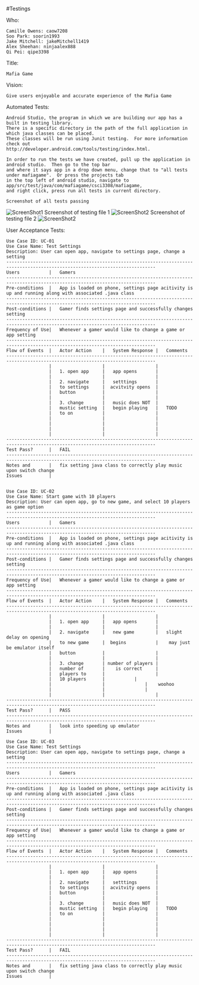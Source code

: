 #Testings

Who:

	Camille Owens: caow7208
	Soo Park: soorin1993
	Jake Mitchell: jakeMitchell1419
	Alex Sheehan: ninjaalex888
	Qi Pei: qipe3398

Title: 
	
	Mafia Game

Vision: 
	
	Give users enjoyable and accurate experience of the Mafia Game

Automated Tests: 

	Android Studio, the program in which we are building our app has a built in testing library.  
	There is a specific directory in the path of the full application in which java classes can be placed.  
	These classes will be run using Junit testing.  For more information check out
	http://developer.android.com/tools/testing/index.html.
	
	In order to run the tests we have created, pull up the application in android studio.  Then go to the top bar 
	and where it says app in a drop down menu, change that to "all tests under mafiagame".  Or press the projects tab 
	in the top left of android studio, navigate to app/src/test/java/com/mafiagame/csci3308/mafiagame, 
	and right click, press run all tests in current directory.
	
	Screenshot of all tests passing
![ScreenShot1](https://github.com/soorin1993/mafiagame/blob/master/AutomatedTestsScreens/mafiaAutoTest1Pass.png)
	Screenshot of testing file 1
![ScreenShot2](https://github.com/soorin1993/mafiagame/blob/master/AutomatedTestsScreens/mafiaAutoTestCode1.png)
	Screenshot of testing file 2
![ScreenShot2](https://github.com/soorin1993/mafiagame/blob/master/AutomatedTestsScreens/mafiaAutoTestCode1.png)




User Acceptance Tests: 

	Use Case ID: UC-01
	Use Case Name: Test Settings
	Description: User can open app, navigate to settings page, change a setting
	------------------------------------------------------------------------------------------------------------------------------
	Users			|	Gamers  
	------------------------------------------------------------------------------------------------------------------------------
	Pre-conditions	|	App is loaded on phone, settings page acitivity is up and running along with associated .java class
	------------------------------------------------------------------------------------------------------------------------------
	Post-conditions	|	Gamer finds settings page and successfully changes setting
	------------------------------------------------------------------------------------------------------------------------------
	Frequency of Use|	Whenever a gamer would like to change a game or app setting
	------------------------------------------------------------------------------------------------------------------------------
	Flow of Events	|	Actor Action	|	System Response	|	Comments
	------------------------------------------------------------------------------------------------------------------------------
	                |                   |                   |
	                |   1. open app     |   app opens       |
	                |                   |                   |	                
	                |   2. navigate     |   setttings       |	
	                |   to settings     |  acvitvity opens  |	                
	                |   button          |                   |	                
	                |                   |                   |	                
	                |   3. change       |   music does NOT  |                      
	                |   mustic setting  |   begin playing   |   TODO	                
	                |   to on           |                   |	                
	                |                   |                   |	                
	                |                   |                   |	                
	                |                   |                   |	                
	                |                   |                   |	                
	------------------------------------------------------------------------------------------------------------------------------
	Test Pass?		| 	FAIL
	------------------------------------------------------------------------------------------------------------------------------
	Notes and 		|	fix setting java class to correctly play music upon switch change
	Issues			|


	Use Case ID: UC-02
	Use Case Name: Start game with 10 players
	Description: User can open app, go to new game, and select 10 players as game option
	------------------------------------------------------------------------------------------------------------------------------
	Users			|	Gamers  
	------------------------------------------------------------------------------------------------------------------------------
	Pre-conditions	|	App is loaded on phone, settings page acitivity is up and running along with associated .java class
	------------------------------------------------------------------------------------------------------------------------------
	Post-conditions	|	Gamer finds settings page and successfully changes setting
	------------------------------------------------------------------------------------------------------------------------------
	Frequency of Use|	Whenever a gamer would like to change a game or app setting
	------------------------------------------------------------------------------------------------------------------------------
	Flow of Events	|	Actor Action	|	System Response	|	Comments
	------------------------------------------------------------------------------------------------------------------------------
	                |                   |                   |
	                |   1. open app     |   app opens       |
	                |                   |                   |	                
	                |   2. navigate     |   new game        |	slight delay on opening
	                |   to new game     |  begins	        |	 may just be emulator itself               
	                |   button          |                   |	                
	                |                   |                   |	                
	                |   3. change       | number of players |                      
	               	|   number of       |    is correct     |   	                
	                |   players to      |                   |	                
	                |   10 players      | 			|	                
	                |                   |		        |	 woohoo               
	                |                   |        		|	                
	                |                   |                   |	                
	------------------------------------------------------------------------------------------------------------------------------
	Test Pass?		| 	PASS
	------------------------------------------------------------------------------------------------------------------------------
	Notes and 		|	look into speeding up emulator
	Issues			|

	Use Case ID: UC-03
	Use Case Name: Test Settings
	Description: User can open app, navigate to settings page, change a setting
	------------------------------------------------------------------------------------------------------------------------------
	Users			|	Gamers  
	------------------------------------------------------------------------------------------------------------------------------
	Pre-conditions	|	App is loaded on phone, settings page acitivity is up and running along with associated .java class
	------------------------------------------------------------------------------------------------------------------------------
	Post-conditions	|	Gamer finds settings page and successfully changes setting
	------------------------------------------------------------------------------------------------------------------------------
	Frequency of Use|	Whenever a gamer would like to change a game or app setting
	------------------------------------------------------------------------------------------------------------------------------
	Flow of Events	|	Actor Action	|	System Response	|	Comments
	------------------------------------------------------------------------------------------------------------------------------
	                |                   |                   |
	                |   1. open app     |   app opens       |
	                |                   |                   |	                
	                |   2. navigate     |   setttings       |	
	                |   to settings     |  acvitvity opens  |	                
	                |   button          |                   |	                
	                |                   |                   |	                
	                |   3. change       |   music does NOT  |                      
	                |   mustic setting  |   begin playing   |   TODO	                
	                |   to on           |                   |	                
	                |                   |                   |	                
	                |                   |                   |	                
	                |                   |                   |	                
	                |                   |                   |	                
	------------------------------------------------------------------------------------------------------------------------------
	Test Pass?		| 	FAIL
	------------------------------------------------------------------------------------------------------------------------------
	Notes and 		|	fix setting java class to correctly play music upon switch change
	Issues			|
